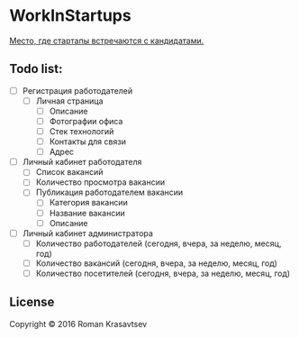 # WorkInStartups

[Место, где стартапы встречаются с кандидатами.](http://workinstartups.ru/)


## Todo list:

- [ ] Регистрация работодателей
  - [ ] Личная страница
    - [ ] Описание
    - [ ] Фотографии офиса
    - [ ] Стек технологий
    - [ ] Контакты для связи
    - [ ] Адрес
- [ ] Личный кабинет работодателя
  - [ ] Список вакансий
  - [ ] Количество просмотра вакансии
  - [ ] Публикация работодателем вакансии
    - [ ] Категория вакансии
    - [ ] Название вакансии
    - [ ] Описание
- [ ] Личный кабинет администратора
  - [ ] Количество работодателей (сегодня, вчера, за неделю, месяц, год)
  - [ ] Количество вакансий (сегодня, вчера, за неделю, месяц, год)
  - [ ] Количество посетителей (сегодня, вчера, за неделю, месяц, год)

## License

Copyright © 2016 Roman Krasavtsev
